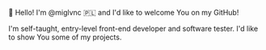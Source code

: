 👋 Hello! I'm @miglvnc :poland: and I'd like to welcome You on my GitHub!

   I'm self-taught, entry-level front-end developer and software tester. I'd like to show You some of my projects.
   
<!---
miglvnc/miglvnc is a ✨ special ✨ repository because its `README.md` (this file) appears on your GitHub profile.
You can click the Preview link to take a look at your changes.
--->
